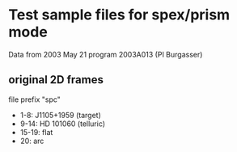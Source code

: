 # Test sample files for spex/prism mode 

Data from 2003 May 21 program 2003A013 (PI Burgasser)

## original 2D frames

file prefix "spc"

- 1-8:	J1105+1959 (target)
- 9-14:	HD 101060 (telluric)
- 15-19:	flat
- 20:	arc
